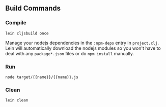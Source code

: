 ## Build Commands

### Compile

`lein cljsbuild once`

Manage your nodejs dependencies in the `:npm-deps` entry in
`project.clj`.  Lein will automatically download the nodejs modules so
you won't have to deal with any `package*.json` files or do `npm install`
manually.

### Run

`node target/{{name}}/{{name}}.js`

### Clean

`lein clean`
